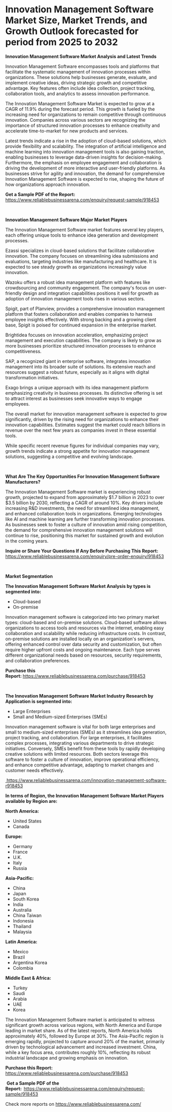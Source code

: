 <p><h1>Innovation Management Software Market Size, Market Trends, and Growth Outlook forecasted for period from 2025 to 2032</h1></p><p><strong>Innovation Management Software Market Analysis and Latest Trends</strong></p>
<p><p>Innovation Management Software encompasses tools and platforms that facilitate the systematic management of innovation processes within organizations. These solutions help businesses generate, evaluate, and implement creative ideas, driving strategic growth and competitive advantage. Key features often include idea collection, project tracking, collaboration tools, and analytics to assess innovation performance.</p><p>The Innovation Management Software Market is expected to grow at a CAGR of 11.9% during the forecast period. This growth is fueled by the increasing need for organizations to remain competitive through continuous innovation. Companies across various sectors are recognizing the importance of structured innovation processes to enhance creativity and accelerate time-to-market for new products and services.</p><p>Latest trends indicate a rise in the adoption of cloud-based solutions, which provide flexibility and scalability. The integration of artificial intelligence and machine learning into innovation management tools is also gaining traction, enabling businesses to leverage data-driven insights for decision-making. Furthermore, the emphasis on employee engagement and collaboration is driving the development of more interactive and user-friendly platforms. As businesses strive for agility and innovation, the demand for comprehensive Innovation Management Software is expected to rise, shaping the future of how organizations approach innovation.</p></p>
<p><strong>Get a Sample PDF of the Report:&nbsp;</strong> <a href="https://www.reliablebusinessarena.com/enquiry/request-sample/918453?utm_campaign=3041&utm_medium=2&utm_source=Github&utm_content=ia&utm_term=07032025&utm_id=innovation-management-software">https://www.reliablebusinessarena.com/enquiry/request-sample/918453</a></p>
<p>&nbsp;</p>
<p><strong>Innovation Management Software Major Market Players</strong></p>
<p><p>The Innovation Management Software market features several key players, each offering unique tools to enhance idea generation and development processes. </p><p>Ezassi specializes in cloud-based solutions that facilitate collaborative innovation. The company focuses on streamlining idea submissions and evaluations, targeting industries like manufacturing and healthcare. It is expected to see steady growth as organizations increasingly value innovation.</p><p>Wazoku offers a robust idea management platform with features like crowdsourcing and community engagement. The company's focus on user-friendly design and integration capabilities positions it well for growth as adoption of innovation management tools rises in various sectors.</p><p>Spigit, part of Planview, provides a comprehensive innovation management platform that fosters collaboration and enables companies to harness employee insights effectively. With strong backing and a growing client base, Spigit is poised for continued expansion in the enterprise market.</p><p>Brightidea focuses on innovation acceleration, emphasizing project management and execution capabilities. The company is likely to grow as more businesses prioritize structured innovation processes to enhance competitiveness.</p><p>SAP, a recognized giant in enterprise software, integrates innovation management into its broader suite of solutions. Its extensive reach and resources suggest a robust future, especially as it aligns with digital transformation initiatives.</p><p>Exago brings a unique approach with its idea management platform emphasizing creativity in business processes. Its distinctive offering is set to attract interest as businesses seek innovative ways to engage employees.</p><p>The overall market for innovation management software is expected to grow significantly, driven by the rising need for organizations to enhance their innovation capabilities. Estimates suggest the market could reach billions in revenue over the next few years as companies invest in these essential tools.</p><p>While specific recent revenue figures for individual companies may vary, growth trends indicate a strong appetite for innovation management solutions, suggesting a competitive and evolving landscape.</p></p>
<p>&nbsp;</p>
<p><strong>What Are The Key Opportunities For Innovation Management Software Manufacturers?</strong></p>
<p><p>The Innovation Management Software market is experiencing robust growth, projected to expand from approximately $1.7 billion in 2023 to over $3.5 billion by 2030, reflecting a CAGR of around 10%. Key drivers include increasing R&D investments, the need for streamlined idea management, and enhanced collaboration tools in organizations. Emerging technologies like AI and machine learning are further transforming innovation processes. As businesses seek to foster a culture of innovation amid rising competition, the demand for comprehensive innovation management solutions will continue to rise, positioning this market for sustained growth and evolution in the coming years.</p></p>
<p><strong>Inquire or Share Your Questions If Any Before Purchasing This Report:</strong> <a href="https://www.reliablebusinessarena.com/enquiry/pre-order-enquiry/918453?utm_campaign=3041&utm_medium=2&utm_source=Github&utm_content=ia&utm_term=07032025&utm_id=innovation-management-software">https://www.reliablebusinessarena.com/enquiry/pre-order-enquiry/918453</a></p>
<p>&nbsp;</p>
<p><strong>Market Segmentation</strong></p>
<p><strong>The Innovation Management Software Market Analysis by types is segmented into:</strong></p>
<p><ul><li>Cloud-based</li><li>On-premise</li></ul></p>
<p><p>Innovation management software is categorized into two primary market types: cloud-based and on-premise solutions. Cloud-based software allows organizations to access tools and resources via the internet, enabling easy collaboration and scalability while reducing infrastructure costs. In contrast, on-premise solutions are installed locally on an organization's servers, offering enhanced control over data security and customization, but often require higher upfront costs and ongoing maintenance. Each type serves different organizational needs based on resources, security requirements, and collaboration preferences.</p></p>
<p><strong>Purchase this Report:&nbsp;</strong><a href="https://www.reliablebusinessarena.com/purchase/918453?utm_campaign=3041&utm_medium=2&utm_source=Github&utm_content=ia&utm_term=07032025&utm_id=innovation-management-software">https://www.reliablebusinessarena.com/purchase/918453</a></p>
<p>&nbsp;</p>
<p><strong>The Innovation Management Software Market Industry Research by Application is segmented into:</strong></p>
<p><ul><li>Large Enterprises</li><li>Small and Medium-sized Enterprises (SMEs)</li></ul></p>
<p><p>Innovation management software is vital for both large enterprises and small to medium-sized enterprises (SMEs) as it streamlines idea generation, project tracking, and collaboration. For large enterprises, it facilitates complex processes, integrating various departments to drive strategic initiatives. Conversely, SMEs benefit from these tools by rapidly developing creative solutions with limited resources. Both sectors leverage this software to foster a culture of innovation, improve operational efficiency, and enhance competitive advantage, adapting to market changes and customer needs effectively.</p></p>
<p><a href="https://www.reliablebusinessarena.com/innovation-management-software-r918453?utm_campaign=3041&utm_medium=2&utm_source=Github&utm_content=ia&utm_term=07032025&utm_id=innovation-management-software">&nbsp;https://www.reliablebusinessarena.com/innovation-management-software-r918453</a></p>
<p><strong>In terms of Region, the Innovation Management Software Market Players available by Region are:</strong></p>
<p>
    <p> <strong> North America: </strong>
        <ul>
            <li>United States</li>
            <li>Canada</li>
        </ul>
        </p> 
    <p> <strong> Europe: </strong>
        <ul>
            <li>Germany</li>
            <li>France</li>
            <li>U.K.</li>
            <li>Italy</li>
            <li>Russia</li>
        </ul>
        </p> 
    <p> <strong> Asia-Pacific: </strong>
        <ul>
            <li>China</li>
            <li>Japan</li>
            <li>South Korea</li>
            <li>India</li>
            <li>Australia</li>
            <li>China Taiwan</li>
            <li>Indonesia</li>
            <li>Thailand</li>
            <li>Malaysia</li>
        </ul>
        </p> 
    <p> <strong> Latin America: </strong>
        <ul>
            <li>Mexico</li>
            <li>Brazil</li>
            <li>Argentina Korea</li>
            <li>Colombia</li>
        </ul>
        </p> 
    <p> <strong> Middle East & Africa: </strong>
        <ul>
            <li>Turkey</li>
            <li>Saudi</li>
            <li>Arabia</li>
            <li>UAE</li>
            <li>Korea</li>
        </ul>
    </p>
    </p>
<p><p>The Innovation Management Software market is anticipated to witness significant growth across various regions, with North America and Europe leading in market share. As of the latest reports, North America holds approximately 40%, followed by Europe at 30%. The Asia-Pacific region is emerging rapidly, projected to capture around 20% of the market, primarily driven by technological advancement and increased investment. China, while a key focus area, contributes roughly 10%, reflecting its robust industrial landscape and growing emphasis on innovation.</p></p>
<p><strong>Purchase this Report: </strong><a href="https://www.reliablebusinessarena.com/purchase/918453?utm_campaign=3041&utm_medium=2&utm_source=Github&utm_content=ia&utm_term=07032025&utm_id=innovation-management-software">https://www.reliablebusinessarena.com/purchase/918453</a></p>
<p>&nbsp;<strong>Get a Sample PDF of the Report:&nbsp;&nbsp;</strong><a href="https://www.reliablebusinessarena.com/enquiry/request-sample/918453?utm_campaign=3041&utm_medium=2&utm_source=Github&utm_content=ia&utm_term=07032025&utm_id=innovation-management-software">https://www.reliablebusinessarena.com/enquiry/request-sample/918453</a></p>
<p><strong></strong></p>
<p>Check more reports on <a href="https://www.reliablebusinessarena.com/?utm_campaign=3041&utm_medium=2&utm_source=Github&utm_content=ia&utm_term=07032025&utm_id=innovation-management-software">https://www.reliablebusinessarena.com/</a></p>
